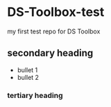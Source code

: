 # DS-Toolbox-test
my first test repo for DS Toolbox

## secondary heading
* bullet 1
* bullet 2

### tertiary heading
